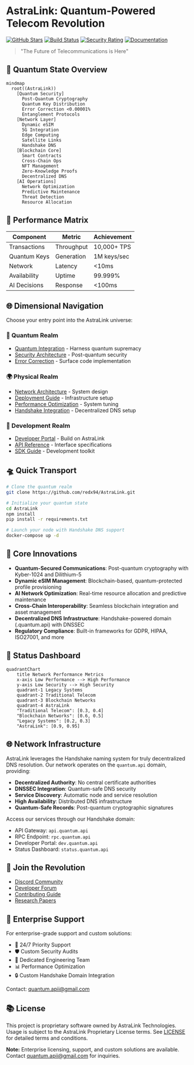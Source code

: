 # AstraLink: Quantum-Powered Telecom Revolution

[![GitHub Stars](https://img.shields.io/github/stars/redx94/AstraLink.svg?style=social)](https://github.com/redx94/AstraLink/stargazers)
[![Build Status](https://github.com/redx94/AstraLink/actions/workflows/build-and-push.yml/badge.svg)](https://github.com/redx94/AstraLink/actions/workflows/build-and-push.yml)
[![Security Rating](https://img.shields.io/badge/Security-Quantum_Safe-blue)](docs/security_guide.md)
[![Documentation](https://img.shields.io/badge/Documentation-Holographic-brightgreen)](docs/)

> "The Future of Telecommunications is Here"

## 🌌 Quantum State Overview

```mermaid
mindmap
  root((AstraLink))
    [Quantum Security]
      Post-Quantum Cryptography
      Quantum Key Distribution
      Error Correction <0.00001%
      Entanglement Protocols
    [Network Layer]
      Dynamic eSIM
      5G Integration
      Edge Computing
      Satellite Links
      Handshake DNS
    [Blockchain Core]
      Smart Contracts
      Cross-Chain Ops
      NFT Management
      Zero-Knowledge Proofs
      Decentralized DNS
    [AI Operations]
      Network Optimization
      Predictive Maintenance
      Threat Detection
      Resource Allocation
```

## 🚀 Performance Matrix

| Component | Metric | Achievement |
|-----------|--------|-------------|
| Transactions | Throughput | 10,000+ TPS |
| Quantum Keys | Generation | 1M keys/sec |
| Network | Latency | <10ms |
| Availability | Uptime | 99.999% |
| AI Decisions | Response | <100ms |

## 🌐 Dimensional Navigation

Choose your entry point into the AstraLink universe:

### 🔮 Quantum Realm
- [Quantum Integration](docs/QuantumIntegration.md) - Harness quantum supremacy
- [Security Architecture](docs/security_guide.md) - Post-quantum security
- [Error Correction](docs/quantum_networking.md) - Surface code implementation

### 🌍 Physical Realm
- [Network Architecture](docs/ARCHITECTURE.md) - System design
- [Deployment Guide](docs/deployment_guide.md) - Infrastructure setup
- [Performance Optimization](docs/best_practices.md) - System tuning
- [Handshake Integration](docs/handshake_guide.md) - Decentralized DNS setup

### 💫 Development Realm
- [Developer Portal](docs/developer_guide.md) - Build on AstraLink
- [API Reference](docs/api_reference.md) - Interface specifications
- [SDK Guide](docs/sdk_reference.md) - Development toolkit

## 🛸 Quick Transport

```bash
# Clone the quantum realm
git clone https://github.com/redx94/AstraLink.git

# Initialize your quantum state
cd AstraLink
npm install
pip install -r requirements.txt

# Launch your node with Handshake DNS support
docker-compose up -d
```

## 🌌 Core Innovations

- **Quantum-Secured Communications**: Post-quantum cryptography with Kyber-1024 and Dilithium-5
- **Dynamic eSIM Management**: Blockchain-based, quantum-protected profile provisioning
- **AI Network Optimization**: Real-time resource allocation and predictive maintenance
- **Cross-Chain Interoperability**: Seamless blockchain integration and asset management
- **Decentralized DNS Infrastructure**: Handshake-powered domain (.quantum.api) with DNSSEC
- **Regulatory Compliance**: Built-in frameworks for GDPR, HIPAA, ISO27001, and more

## 🎯 Status Dashboard

```mermaid
quadrantChart
    title Network Performance Metrics
    x-axis Low Performance --> High Performance
    y-axis Low Security --> High Security
    quadrant-1 Legacy Systems
    quadrant-2 Traditional Telecom
    quadrant-3 Blockchain Networks
    quadrant-4 AstraLink
    "Traditional Telecom": [0.3, 0.4]
    "Blockchain Networks": [0.6, 0.5]
    "Legacy Systems": [0.2, 0.3]
    "AstraLink": [0.9, 0.95]
```

## 🌐 Network Infrastructure

AstraLink leverages the Handshake naming system for truly decentralized DNS resolution. Our network operates on the `quantum.api` domain, providing:

- **Decentralized Authority**: No central certificate authorities
- **DNSSEC Integration**: Quantum-safe DNS security
- **Service Discovery**: Automatic node and service resolution
- **High Availability**: Distributed DNS infrastructure
- **Quantum-Safe Records**: Post-quantum cryptographic signatures

Access our services through our Handshake domain:
- API Gateway: `api.quantum.api`
- RPC Endpoint: `rpc.quantum.api`
- Developer Portal: `dev.quantum.api`
- Status Dashboard: `status.quantum.api`

## 🤝 Join the Revolution

- [Discord Community](https://discord.gg/astralink)
- [Developer Forum](https://forum.astralink.com)
- [Contributing Guide](CONTRIBUTING.md)
- [Research Papers](docs/research/)

## 📡 Enterprise Support

For enterprise-grade support and custom solutions:
- 🌟 24/7 Priority Support
- 🛡️ Custom Security Audits
- 🚀 Dedicated Engineering Team
- 📊 Performance Optimization
- 🔒 Custom Handshake Domain Integration

Contact: quantum.apii@gmail.com

## 📚 License

This project is proprietary software owned by AstraLink Technologies. Usage is subject to the AstraLink Proprietary License terms. See [LICENSE](LICENSE) for detailed terms and conditions.

**Note:** Enterprise licensing, support, and custom solutions are available. Contact quantum.apii@gmail.com for inquiries.
